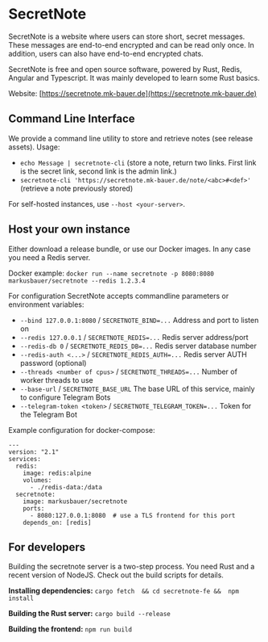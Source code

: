 SecretNote
==========

SecretNote is a website where users can store short, secret messages. 
These messages are end-to-end encrypted and can be read only once. 
In addition, users can also have end-to-end encrypted chats.

SecretNote is free and open source software, powered by Rust, Redis, Angular and Typescript.
It was mainly developed to learn some Rust basics.

Website: [https://secretnote.mk-bauer.de](https://secretnote.mk-bauer.de)


Command Line Interface
----------------------
We provide a command line utility to store and retrieve notes (see release assets). Usage:
- `echo Message | secretnote-cli` (store a note, return two links. First link is the secret link, second link is the admin link.)
- `secretnote-cli 'https://secretnote.mk-bauer.de/note/<abc>#<def>'` (retrieve a note previously stored)

For self-hosted instances, use `--host <your-server>`.


Host your own instance
----------------------
Either download a release bundle, or use our Docker images. In any case you need a Redis server.

Docker example: `docker run --name secretnote -p 8080:8080 markusbauer/secretnote --redis 1.2.3.4`

For configuration SecretNote accepts commandline parameters or environment variables:

- `--bind 127.0.0.1:8080` / `SECRETNOTE_BIND=...` Address and port to listen on
- `--redis 127.0.0.1` / `SECRETNOTE_REDIS=...` Redis server address/port
- `--redis-db 0` / `SECRETNOTE_REDIS_DB=...` Redis server database number
- `--redis-auth <...>` / `SECRETNOTE_REDIS_AUTH=...` Redis server AUTH password (optional)
- `--threads <number of cpus>` / `SECRETNOTE_THREADS=...` Number of worker threads to use
- `--base-url` / `SECRETNOTE_BASE_URL` The base URL of this service, mainly to configure Telegram Bots 
- `--telegram-token <token>` / `SECRETNOTE_TELEGRAM_TOKEN=...` Token for the Telegram Bot

Example configuration for docker-compose: 
```
---
version: "2.1"
services:
  redis:
    image: redis:alpine
    volumes:
      - ./redis-data:/data
  secretnote:
    image: markusbauer/secretnote
    ports:
      - 8080:127.0.0.1:8080  # use a TLS frontend for this port
    depends_on: [redis]
```


For developers
--------------
Building the secretnote server is a two-step process. You need Rust and a recent version of NodeJS.
Check out the build scripts for details.

**Installing dependencies:** `cargo fetch  && cd secretnote-fe &&  npm install`

**Building the Rust server:**
`cargo build --release`

**Building the frontend:**
`npm run build`

